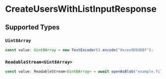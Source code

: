 # CreateUsersWithListInputResponse


## Supported Types

### `Uint8Array`

```typescript
const value: Uint8Array = new TextEncoder().encode("0xcee9D89DBf");
```

### `ReadableStream<Uint8Array>`

```typescript
const value: ReadableStream<Uint8Array> = await openAsBlob("example.file");
```

